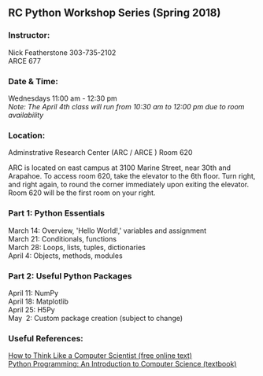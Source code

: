 ## RC Python Workshop Series (Spring 2018)

### Instructor:
Nick Featherstone 
303-735-2102  
ARCE 677

### Date & Time:
Wednesdays 11:00 am - 12:30 pm  
*Note:  The April 4th class will run from 10:30 am to 12:00 pm due to room availability*

### Location:
Adminstrative Research Center (ARC / ARCE ) Room 620  

ARC is located on east campus at 3100 Marine Street, near 30th and Arapahoe.   To access room 620, take the elevator to the 6th floor.  Turn right, and right again, to round the corner immediately upon exiting the elevator.  Room 620 will be the first room on your right.

### Part 1:  Python Essentials
March 14:  Overview, 'Hello World!,' variables and assignment  
March 21:  Conditionals, functions  
March 28:  Loops, lists, tuples, dictionaries  
April 4:  Objects, methods, modules  

### Part 2:  Useful Python Packages 
April 11:  NumPy   
April 18:  Matplotlib    
April 25:  H5Py  
May &nbsp;2:  Custom package creation (subject to change)  


### Useful References:  
[How to Think Like a Computer Scientist (free online text)](http://openbookproject.net/thinkcs/python/english3e/)  
[Python Programming: An Introduction to Computer Science (textbook)](http://mcsp.wartburg.edu/zelle/python/)
